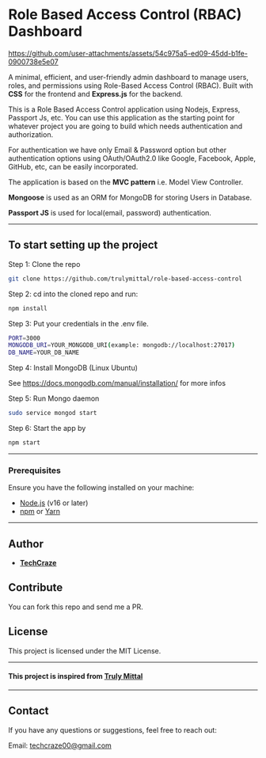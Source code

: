 # Role Based Access Control (RBAC) Dashboard



https://github.com/user-attachments/assets/54c975a5-ed09-45dd-b1fe-0900738e5e07


A minimal, efficient, and user-friendly admin dashboard to manage users, roles, and permissions using Role-Based Access Control (RBAC). Built with **CSS** for the frontend and **Express.js** for the backend.

This is a Role Based Access Control application using Nodejs, Express, Passport Js, etc.
You can use this application as the starting point for whatever project you are going to build which needs authentication and authorization.

For authentication we have only Email & Password option but other authentication options using OAuth/OAuth2.0 like Google, Facebook, Apple, GitHub, etc, can be easily incorporated.

The application is based on the **MVC pattern** i.e. Model View Controller.

**Mongoose** is used as an ORM for MongoDB for storing Users in Database.

**Passport JS** is used for local(email, password) authentication.


---




## To start setting up the project

Step 1: Clone the repo

```bash
git clone https://github.com/trulymittal/role-based-access-control
```

Step 2: cd into the cloned repo and run:

```bash
npm install
```

Step 3: Put your credentials in the .env file.

```bash
PORT=3000
MONGODB_URI=YOUR_MONGODB_URI(example: mongodb://localhost:27017)
DB_NAME=YOUR_DB_NAME
```

Step 4: Install MongoDB (Linux Ubuntu)

See <https://docs.mongodb.com/manual/installation/> for more infos

Step 5: Run Mongo daemon

```bash
sudo service mongod start
```

Step 6: Start the app by

```bash
npm start
```
---

### **Prerequisites**
Ensure you have the following installed on your machine:
- [Node.js](https://nodejs.org/) (v16 or later)
- [npm](https://www.npmjs.com/) or [Yarn](https://yarnpkg.com/)

---

## Author

- [**TechCraze**](https://github.com/techcraze00)

## Contribute

You can fork this repo and send me a PR.

## License

This project is licensed under the MIT License.

---

#### This project is inspired from [**Truly Mittal**](https://trulymittal.com)

---

## Contact

If you have any questions or suggestions, feel free to reach out:

Email: techcraze00@gmail.com

